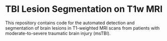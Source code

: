 # TBI Lesion Segmentation on T1w MRI

This repository contains code for the automated detection and segmentation of brain lesions in T1-weighted MRI scans from patients with moderate-to-severe traumatic brain injury (msTBI).
